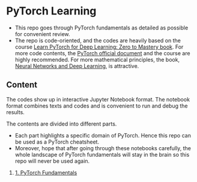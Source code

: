 # PyTorch Learning
 
- This repo goes through PyTorch fundamentals as detailed as possible for convenient review.
- The repo is code-oriented, and the codes are heavily based on the course [Learn PyTorch for Deep Learning: Zero to Mastery book](https://www.learnpytorch.io/). For more code contents, the [PyTorch official document](https://pytorch.org/docs/stable/index.html) and the course are highly recommended. For more mathematical principles, the book, [Neural Networks and Deep Learning](http://neuralnetworksanddeeplearning.com/), is attractive.

## Content
The codes show up in interactive Jupyter Notebook format. The notebook format combines texts and codes and is convenient to run and debug the results.

The contents are divided into different parts.
- Each part highlights a specific domain of PyTorch. Hence this repo can be used as a PyTorch cheatsheet. 
- Moreover, hope that after going through these notebooks carefully, the whole landscape of PyTorch fundamentals will stay in the brain so this repo will never be used again.

1. [1. PyTorch Fundamentals](https://github.com/RongLiu-Leo/Pytorch-Learning/blob/main/1.PyTorch_Fundamentals.ipynb)





